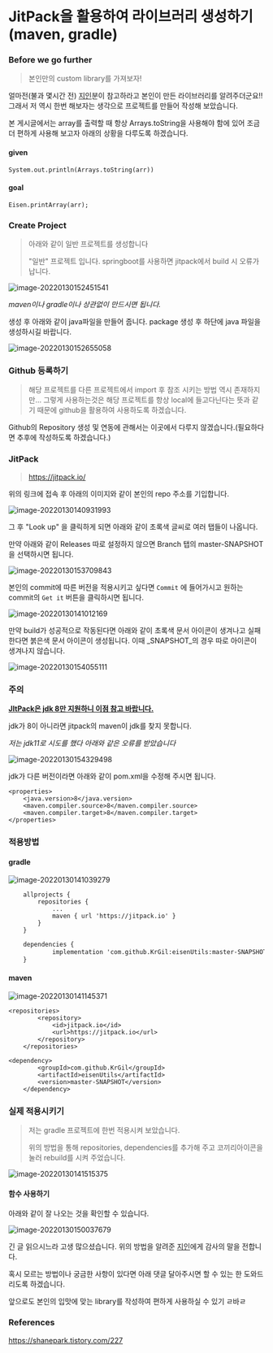 # JitPack을 활용하여 라이브러리 생성하기(maven, gradle)



### Before we go further

> 본인만의 custom library를 가져보자!

얼마전(불과 몇시간 전) [지인](https://shanepark.tistory.com/227)분이 참고하라고 본인이 만든 라이브러리를 알려주더군요!! 그래서 저 역시 한번 해보자는 생각으로 프로젝트를 만들어 작성해 보았습니다. 

본 게시글에서는 array를 출력할 때 항상 Arrays.toString을 사용해야 함에 있어 조금 더 편하게 사용해 보고자 아래의 상황을 다루도록 하겠습니다.

#### given

```
System.out.println(Arrays.toString(arr))
```

#### goal

```
Eisen.printArray(arr);
```



### Create Project

> 아래와 같이 일반 프로젝트를 생성합니다
>
> "일반" 프로젝트 입니다. springboot를 사용하면 jitpack에서 build 시 오류가 납니다.

![image-20220130152451541](https://raw.githubusercontent.com/KrGil/TIL/main/CS/Language/Compiler/java/java_package_%EB%B0%B0%ED%8F%AC.assets/image-20220130152451541.png)

_maven이나 gradle이나 상관없이 만드시면 됩니다._ 



생성 후 아래와 같이 java파일을 만들어 줍니다. package 생성 후 하단에 java 파일을 생성하시길 바랍니다.

![image-20220130152655058](https://raw.githubusercontent.com/KrGil/TIL/main/CS/Language/Compiler/java/java_package_%EB%B0%B0%ED%8F%AC.assets/image-20220130152655058.png)



### Github 등록하기

> 해당 프로젝트를 다른 프로젝트에서 import 후 참조 시키는 방법 역시 존재하지만... 그렇게 사용하는것은 해당 프로젝트를 항상 local에 들고다닌다는 뜻과 같기 때문에 github을 활용하여 사용하도록 하겠습니다.

Github의 Repository 생성 및 연동에 관해서는 이곳에서 다루지 않겠습니다.(필요하다면 추후에 작성하도록 하겠습니다.)



### JitPack

>  https://jitpack.io/

위의 링크에 접속 후 아래의 이미지와 같이 본인의 repo 주소를 기입합니다.

![image-20220130140931993](https://raw.githubusercontent.com/KrGil/TIL/main/CS/Language/Compiler/java/java_package_%EB%B0%B0%ED%8F%AC.assets/image-20220130140931993.png)

그 후 "Look up" 을 클릭하게 되면 아래와 같이 초록색 글씨로 여러 탭들이 나옵니다.

만약 아래와 같이 Releases 따로 설정하지 않으면 Branch 탭의 master-SNAPSHOT을 선택하시면 됩니다.

![image-20220130153709843](https://raw.githubusercontent.com/KrGil/TIL/main/CS/Language/Compiler/java/java_package_%EB%B0%B0%ED%8F%AC.assets/image-20220130153709843.png)



본인의 commit에 따른 버전을 적용시키고 싶다면 ```Commit``` 에 들어가시고 원하는 commit의 ```Get it``` 버튼을 클릭하시면 됩니다.

![image-20220130141012169](https://raw.githubusercontent.com/KrGil/TIL/main/CS/Language/Compiler/java/java_package_%EB%B0%B0%ED%8F%AC.assets/image-20220130141012169.png)

만약 build가 성공적으로 작동된다면 아래와 같이 초록색 문서 아이콘이 생겨나고 실패한다면 붉은색 문서 아이콘이 생성됩니다. 이때 _SNAPSHOT_의 경우 따로 아이콘이 생겨나지 않습니다.

![image-20220130154055111](https://raw.githubusercontent.com/KrGil/TIL/main/CS/Language/Compiler/java/java_package_%EB%B0%B0%ED%8F%AC.assets/image-20220130154055111.png)



### 주의

****__<u>JItPack은 jdk 8만 지원하니 이점 참고 바랍니다.</u>__****

jdk가 8이 아니라면 jitpack의 maven이 jdk를 찾지 못합니다.

_저는 jdk11로 시도를 했다 아래와 같은 오류를 받았습니다_

![image-20220130154329498](https://raw.githubusercontent.com/KrGil/TIL/main/CS/Language/Compiler/java/java_package_%EB%B0%B0%ED%8F%AC.assets/image-20220130154329498.png)

jdk가 다른 버전이라면 아래와 같이 pom.xml을 수정해 주시면 됩니다.

```
<properties>
    <java.version>8</java.version>
    <maven.compiler.source>8</maven.compiler.source>
    <maven.compiler.target>8</maven.compiler.target>
</properties>
```



### 적용방법

#### gradle

![image-20220130141039279](https://raw.githubusercontent.com/KrGil/TIL/main/CS/Language/Compiler/java/java_package_%EB%B0%B0%ED%8F%AC.assets/image-20220130141039279.png)



```
	allprojects {
		repositories {
			...
			maven { url 'https://jitpack.io' }
		}
	}
```

```xml
	dependencies {
	        implementation 'com.github.KrGil:eisenUtils:master-SNAPSHOT'
	}
```



#### maven

![image-20220130141145371](https://raw.githubusercontent.com/KrGil/TIL/main/CS/Language/Compiler/java/java_package_%EB%B0%B0%ED%8F%AC.assets/image-20220130141145371.png)



```markup
<repositories>
		<repository>
		    <id>jitpack.io</id>
		    <url>https://jitpack.io</url>
		</repository>
	</repositories>
```

```markup
<dependency>
	    <groupId>com.github.KrGil</groupId>
	    <artifactId>eisenUtils</artifactId>
	    <version>master-SNAPSHOT</version>
	</dependency>
```

### 실제 적용시키기

> 저는 gradle 프로젝트에 한번 적용시켜 보았습니다.
>
> 위의 방법을 통해 repositories, dependencies를 추가해 주고 코끼리아이콘을 눌러 rebuild를 시켜 주었습니다.

![image-20220130141515375](https://raw.githubusercontent.com/KrGil/TIL/main/CS/Language/Compiler/java/java_package_%EB%B0%B0%ED%8F%AC.assets/image-20220130141515375.png)

#### 함수 사용하기

아래와 같이 잘 나오는 것을 확인할 수 있습니다.

![image-20220130150037679](https://raw.githubusercontent.com/KrGil/TIL/main/CS/Language/Compiler/java/java_package_%EB%B0%B0%ED%8F%AC.assets/image-20220130150037679.png)

긴 글 읽으시느라 고생 많으셨습니다. 위의 방법을 알려준 [지인](https://shanepark.tistory.com/227)에게 감사의 말을 전합니다.

혹시 모르는 방법이나 궁금한 사항이 있다면 아래 댓글 달아주시면 할 수 있는 한 도와드리도록 하겠습니다. 

앞으로도 본인의 입맛에 맞는 library를 작성하여 편하게 사용하실 수 있기 ㄹ바ㄹ

### References

https://shanepark.tistory.com/227

